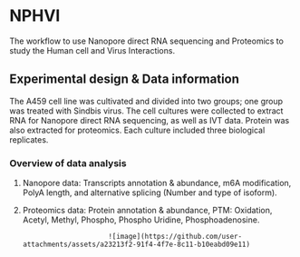 # NPHVI
The workflow to use Nanopore direct RNA sequencing and Proteomics to study the Human cell and Virus Interactions.

## Experimental design & Data information
The A459 cell line was cultivated and divided into two groups; one group was treated with Sindbis virus. The cell cultures were collected to extract RNA for Nanopore direct RNA sequencing, as well as IVT data. Protein was also extracted for proteomics. Each culture included three biological replicates.
### Overview of data analysis
1. Nanopore data: Transcripts annotation & abundance, m6A modification, PolyA length, and alternative splicing (Number and type of isoform).
2. Proteomics data: Protein annotation & abundance, PTM: Oxidation, Acetyl, Methyl, Phospho, Phospho Uridine, Phosphoadenosine.

                            ![image](https://github.com/user-attachments/assets/a23213f2-91f4-4f7e-8c11-b10eabd09e11)



